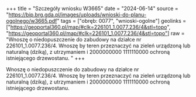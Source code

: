 +++
title = "Szczegóły wniosku W3665"
date = "2024-06-14"
source = "https://bip.brg.gda.pl/images/uploads/wnioski-do-planu-ogolnego/w3665.pdf"
tags = ["obręb: 0077", "wnioski-ogolne"]
geolinks = ["https://geoportal360.pl/map/#clk=226101_1.0077.236/4&stl=topo", "https://geoportal360.pl/map/#clk=226101_1.0077.236/4&stl=topo"]
raw = "Wnoszę o niedopuszczenie do zabudowy na działce nr 226101_1.0077.236/4. Wnoszę by teren przeznaczyć na zieleń urządzoną lub naturalną (dziką), z utrzymaniem i 2000000000 1111110000 ochroną istniejącego drzewostanu. "
+++

Wnoszę o niedopuszczenie do zabudowy na działce nr 226101_1.0077.236/4.
Wnoszę by teren przeznaczyć na zieleń urządzoną lub naturalną (dziką), z utrzymaniem i
2000000000
1111110000
ochroną istniejącego drzewostanu.




